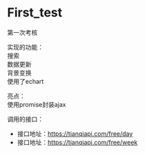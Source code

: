 # First_test
第一次考核

实现的功能：<br>
搜索<br>
数据更新<br>
背景变换<br>
使用了echart<br>

亮点：<br>
使用promise封装ajax

调用的接口：
- 接口地址：https://tianqiapi.com/free/day
- 接口地址：https://tianqiapi.com/free/week
